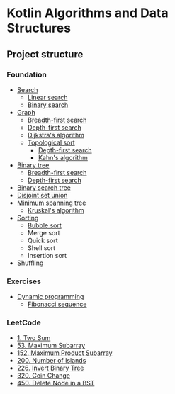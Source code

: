# Kotlin Algorithms and Data Structures

## Project structure

### Foundation

- [Search](src/foundation/search)
    - [Linear search](src/foundation/search/linear)
    - [Binary search](src/foundation/search/binary)
- [Graph](src/foundation/graph)
    - [Breadth-first search](src/foundation/graph/breadth-first-search)
    - [Depth-first search](src/foundation/graph/depth-first-search)
    - [Dijkstra's algorithm](src/foundation/graph/dijkstra)
    - [Topological sort](src/foundation/graph/topological-sort)
        - [Depth-first search](src/foundation/graph/topological-sort/DfsTopologicalSort.kt)
        - [Kahn's algorithm](src/foundation/graph/topological-sort/KahnTopologicalSort.kt)
- [Binary tree](src/foundation/binary-tree)
    - [Breadth-first search](src/foundation/binary-tree/breadth-first-search)
    - [Depth-first search](src/foundation/binary-tree/depth-first-search)
- [Binary search tree](src/foundation/binary-search-tree)
- [Disjoint set union](src/foundation/disjoint-set-union/disjoint-set-union.kt)
- [Minimum spanning tree](src/foundation/minimum-spanning-tree)
    - [Kruskal's algorithm](src/foundation/minimum-spanning-tree/kruskal/kruskal-disjoint-set-union.kt)
- [Sorting](src/foundation/sorting)
    - [Bubble sort](src/foundation/sorting/bubble-sort/bubble-sort.kt)
    - Merge sort
    - Quick sort
    - Shell sort
    - Insertion sort
- Shuffling

### Exercises

- [Dynamic programming](src/exercises/dynamic-programming)
    - [Fibonacci sequence](src/exercises/dynamic-programming/fibonacci.kt)

### LeetCode

- [1. Two Sum](src/leetcode/1-two-sum/solution.kt)
- [53. Maximum Subarray](src/leetcode/53-maximum-subarray/solution.kt)
- [152. Maximum Product Subarray](src/leetcode/152-maximum-product-subarray/solution.kt)
- [200. Number of Islands](src/leetcode/200-number-of-islands/solution.kt)
- [226. Invert Binary Tree](src/leetcode/226-invert-binary-tree/solution.kt)
- [320. Coin Change](src/leetcode/320-coin-change/solution.kt)
- [450. Delete Node in a BST](src/leetcode/450-delete-node-in-a-bst/solution.kt)
